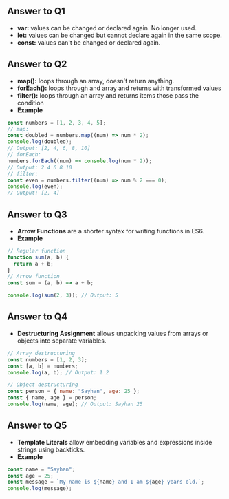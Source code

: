 ## Answer to Q1

- **var:** values can be changed or declared again. No longer used.
- **let:** values can be changed but cannot declare again in the same scope.
- **const:** values can't be changed or declared again.

## Answer to Q2

- **map():** loops through an array, doesn't return anything.
- **forEach():** loops through and array and returns with transformed values
- **filter():** loops through an array and returns items those pass the condition
- **Example**

```javascript
const numbers = [1, 2, 3, 4, 5];
// map:
const doubled = numbers.map((num) => num * 2);
console.log(doubled);
// Output: [2, 4, 6, 8, 10]
// forEach:
numbers.forEach((num) => console.log(num * 2));
// Output: 2 4 6 8 10
// filter:
const even = numbers.filter((num) => num % 2 === 0);
console.log(even);
// Output: [2, 4]
```

## Answer to Q3

- **Arrow Functions** are a shorter syntax for writing functions in ES6.
- **Example**

```javascript
// Regular function
function sum(a, b) {
  return a + b;
}
// Arrow function
const sum = (a, b) => a + b;

console.log(sum(2, 3)); // Output: 5
```

## Answer to Q4

- **Destructuring Assignment** allows unpacking values from arrays or objects into separate variables.

```javascript
// Array destructuring
const numbers = [1, 2, 3];
const [a, b] = numbers;
console.log(a, b); // Output: 1 2

// Object destructuring
const person = { name: "Sayhan", age: 25 };
const { name, age } = person;
console.log(name, age); // Output: Sayhan 25
```

## Answer to Q5

- **Template Literals** allow embedding variables and expressions inside strings using backticks.
- **Example**
```javascript
const name = "Sayhan";
const age = 25;
const message = `My name is ${name} and I am ${age} years old.`;
console.log(message);
